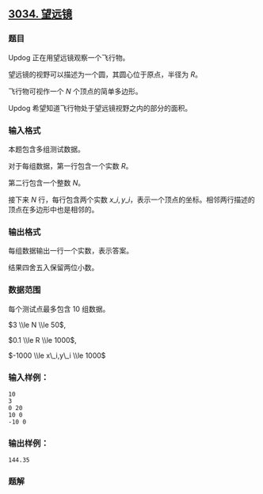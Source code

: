 ## [3034\. 望远镜](https://www.acwing.com/problem/content/description/3037/)

### 题目

Updog 正在用望远镜观察一个飞行物。

望远镜的视野可以描述为一个圆，其圆心位于原点，半径为 $R$。

飞行物可视作一个 $N$ 个顶点的简单多边形。

Updog 希望知道飞行物处于望远镜视野之内的部分的面积。

### 输入格式

本题包含多组测试数据。

对于每组数据，第一行包含一个实数 $R$。

第二行包含一个整数 $N$。

接下来 $N$ 行，每行包含两个实数 $x\_i,y\_i$，表示一个顶点的坐标。相邻两行描述的顶点在多边形中也是相邻的。

### 输出格式

每组数据输出一行一个实数，表示答案。

结果四舍五入保留两位小数。

### 数据范围

每个测试点最多包含 $10$ 组数据。

$3 \\le N \\le 50$,

$0.1 \\le R \\le 1000$,

$-1000 \\le x\_i,y\_i \\le 1000$

### 输入样例：

```
10
3
0 20
10 0
-10 0
```

### 输出样例：

```
144.35
```

### 题解

